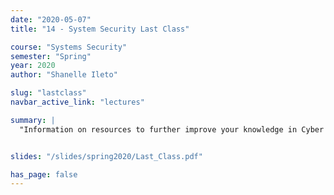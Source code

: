 ```yaml
---
date: "2020-05-07"
title: "14 - System Security Last Class"

course: "Systems Security"
semester: "Spring"
year: 2020
author: "Shanelle Ileto"

slug: "lastclass"
navbar_active_link: "lectures"

summary: |
  "Information on resources to further improve your knowledge in Cyber Security."


slides: "/slides/spring2020/Last_Class.pdf"

has_page: false
---
```



